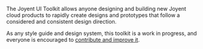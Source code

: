 The Joyent UI Toolkit allows anyone designing and building new Joyent cloud products to rapidly create designs and prototypes that follow a considered and consistent design direction.

As any style guide and design system, this toolkit is a work in progress, and everyone is encouraged to [contribute and improve it](https://github.com/yldio/joyent-portal/tree/master/packages/ui-toolkit).
